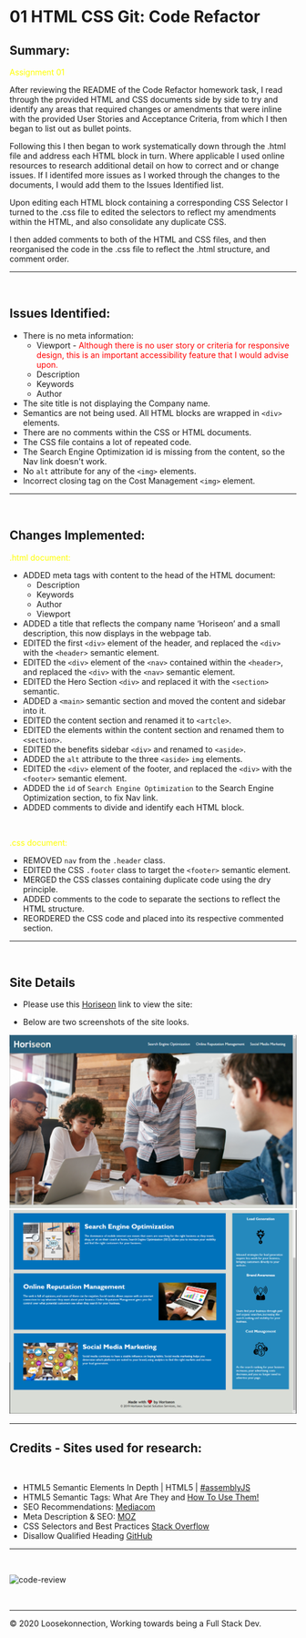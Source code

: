 # 01 HTML CSS Git: Code Refactor

## Summary:

<span style="color:yellow">Assignment 01</span>

After reviewing the README of the Code Refactor homework task, I read through the provided HTML and CSS documents side by side to try and identify any areas that required changes or amendments that were inline with the provided User Stories and Acceptance Criteria, from which I then began to list out as bullet points.

Following this I then began to work systematically down through the .html file and address each HTML block in turn. Where applicable I used online resources to research additional detail on how to correct and or change issues. If I identifed more issues as I worked through the changes to the documents, I would add them to the Issues Identified list.

Upon editing each HTML block containing a corresponding CSS Selector I turned to the .css file to edited the selectors to reflect my amendments within the HTML, and also consolidate any duplicate CSS.

I then added comments to both of the HTML and CSS files, and then reorganised the code in the .css file to reflect the .html structure, and comment order.

---
<br>

## Issues Identified:

*	There is no meta information:
    * Viewport - <span style="color:red">Although there is no user story or criteria for responsive design, this is an important accessibility feature that I would advise upon.</span>
    * Description 
    * Keywords 	
    * Author
*	The site title is not displaying the Company name.
*	Semantics are not being used. All HTML blocks are wrapped in ```<div>``` elements. 
*	There are no comments within the CSS or HTML documents.
*	The CSS file contains a lot of repeated code.
*	The Search Engine Optimization id is missing from the content, so the Nav link doesn't work.
*	No ```alt``` attribute for any of the ```<img>``` elements.
*   Incorrect closing tag on the Cost Management ```<img>``` element.
---
<br>

## Changes Implemented:

<span style="color:yellow">.html document:</span> 
<br>

*	ADDED meta tags with content to the head of the HTML document:
	*	Description
	*	Keywords
	*	Author	
	*	Viewport
*	ADDED a title that reflects the company name ‘Horiseon’ and a small description, this now 	displays in the webpage tab.
*	EDITED the first ```<div>``` element of the header, and replaced the ```<div>``` with the ```<header>``` 	semantic element.
*	EDITED the ```<div>``` element of the ```<nav>``` contained within the ```<header>```, and replaced the ```<div>``` with the 	```<nav>``` semantic element.	
*	EDITED the Hero Section ```<div>``` and replaced it with the ```<section>``` semantic.
* ADDED a ```<main>``` semantic section and moved the content and sidebar into it.
*	EDITED the content section and renamed it to ```<artcle>```.
*	EDITED the elements within the content section and renamed them to ```<section>```.
*	EDITED the benefits sidebar ```<div>``` and renamed to ```<aside>```.
*	ADDED the ```alt``` attribute to the three ```<aside>``` ```img``` elements.
*	EDITED the ```<div>``` element of the footer, and replaced the ```<div>``` with the ```<footer>``` 	semantic element.
* ADDED the ```id``` of ```Search Engine Optimization``` to the Search Engine Optimization section, to fix Nav link.
*	ADDED comments to divide and identify each HTML block.
<br>

<span style="color:yellow">.css document:</span>
<br>

*   REMOVED ```nav``` from the ```.header``` class.
*	EDITED the CSS ```.footer``` class to target the ```<footer>``` semantic element.
*	MERGED the CSS classes containing duplicate code using the dry principle.
*	ADDED comments to the code to separate the sections to reflect the HTML structure.
*	REORDERED the CSS code  and placed into its respective commented section.

---
<br>

## Site Details

*   Please use this [Horiseon](https://loosekonnection.github.io/CodeRefactor/)  link to view the site:   

*   Below are two screenshots of the site looks.

![alt](Horiseon_01.PNG)
![alt](Horiseon_02.PNG)

---

## Credits - Sites used for research:
<br>

*   HTML5 Semantic Elements In Depth | HTML5 | [#assemblyJS](https://www.youtube.com/watch?v=17vYHaf1E-A)
*   HTML5 Semantic Tags: What Are They and [How To Use Them!](https://www.semrush.com/blog/semantic-html5-guide/)
*   SEO Recommendations: [Mediacom](https://www.mediacom.com/)
*   Meta Description & SEO: [MOZ](https://moz.com/learn/seo/meta-description)
*   CSS Selectors and Best Practices [Stack Overflow](https://stackoverflow.com/)
*   Disallow Qualified Heading [GitHub](https://github.com/CSSLint/csslint/wiki/Disallow-qualified-headings)

---
<br>

![code-review](https://img.shields.io/badge/code--review-ready%20for%20review-green)

<br>

---
© 2020 Loosekonnection, Working towards being a Full Stack Dev.